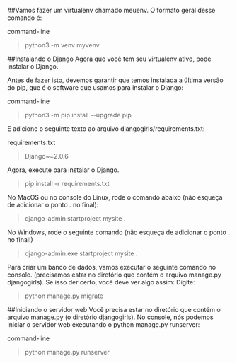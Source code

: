 ##Vamos fazer um virtualenv chamado meuenv. O formato geral desse comando é:

command-line
>python3 -m venv myvenv

##Instalando o Django
Agora que você tem seu virtualenv ativo, pode instalar o Django.

Antes de fazer isto, devemos garantir que temos instalada a última versão do pip, que é o software que usamos para instalar o Django:

command-line
>python3 -m pip install --upgrade pip

E adicione o seguinte texto ao arquivo djangogirls/requirements.txt:

requirements.txt
>Django~=2.0.6

Agora, execute para instalar o Django.
>pip install -r requirements.txt 

No MacOS ou no console do Linux, rode o comando abaixo (não esqueça de adicionar o ponto . no final):
>django-admin startproject mysite .

No Windows, rode o seguinte comando (não esqueça de adicionar o ponto . no final!)
>django-admin.exe startproject mysite .

Para criar um banco de dados, vamos executar o seguinte comando no console. (precisamos estar no diretório que contém o arquivo manage.py djangogirls). Se isso der certo, você deve ver algo assim:
Digite: 
>python manage.py migrate 


##Iniciando o servidor web
Você precisa estar no diretório que contém o arquivo manage.py (o diretório djangogirls). No console, nós podemos iniciar o servidor web executando o python manage.py runserver:

command-line
>python manage.py runserver
